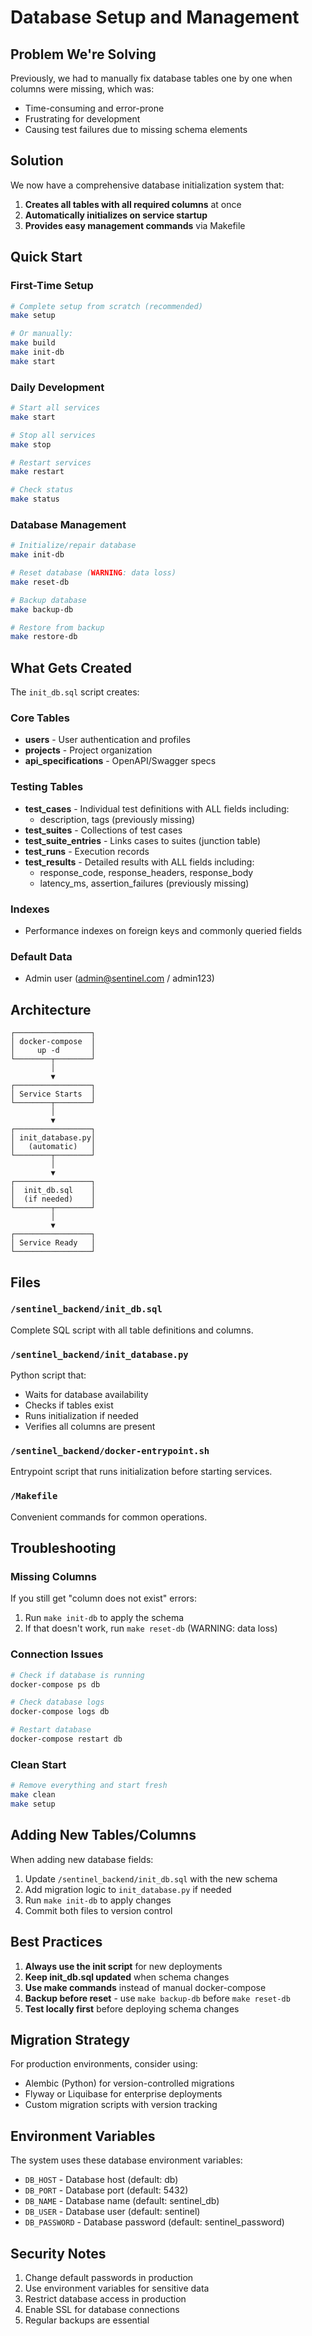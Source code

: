 # Database Setup and Management

## Problem We're Solving

Previously, we had to manually fix database tables one by one when columns were missing, which was:
- Time-consuming and error-prone
- Frustrating for development
- Causing test failures due to missing schema elements

## Solution

We now have a comprehensive database initialization system that:
1. **Creates all tables with all required columns** at once
2. **Automatically initializes on service startup**
3. **Provides easy management commands** via Makefile

## Quick Start

### First-Time Setup
```bash
# Complete setup from scratch (recommended)
make setup

# Or manually:
make build
make init-db
make start
```

### Daily Development
```bash
# Start all services
make start

# Stop all services
make stop

# Restart services
make restart

# Check status
make status
```

### Database Management
```bash
# Initialize/repair database
make init-db

# Reset database (WARNING: data loss)
make reset-db

# Backup database
make backup-db

# Restore from backup
make restore-db
```

## What Gets Created

The `init_db.sql` script creates:

### Core Tables
- **users** - User authentication and profiles
- **projects** - Project organization
- **api_specifications** - OpenAPI/Swagger specs

### Testing Tables
- **test_cases** - Individual test definitions with ALL fields including:
  - description, tags (previously missing)
- **test_suites** - Collections of test cases
- **test_suite_entries** - Links cases to suites (junction table)
- **test_runs** - Execution records
- **test_results** - Detailed results with ALL fields including:
  - response_code, response_headers, response_body
  - latency_ms, assertion_failures (previously missing)

### Indexes
- Performance indexes on foreign keys and commonly queried fields

### Default Data
- Admin user (admin@sentinel.com / admin123)

## Architecture

```
┌─────────────────┐
│ docker-compose  │
│     up -d       │
└────────┬────────┘
         │
         ▼
┌─────────────────┐
│ Service Starts  │
└────────┬────────┘
         │
         ▼
┌─────────────────┐
│ init_database.py│
│   (automatic)   │
└────────┬────────┘
         │
         ▼
┌─────────────────┐
│  init_db.sql    │
│  (if needed)    │
└────────┬────────┘
         │
         ▼
┌─────────────────┐
│ Service Ready   │
└─────────────────┘
```

## Files

### `/sentinel_backend/init_db.sql`
Complete SQL script with all table definitions and columns.

### `/sentinel_backend/init_database.py`
Python script that:
- Waits for database availability
- Checks if tables exist
- Runs initialization if needed
- Verifies all columns are present

### `/sentinel_backend/docker-entrypoint.sh`
Entrypoint script that runs initialization before starting services.

### `/Makefile`
Convenient commands for common operations.

## Troubleshooting

### Missing Columns
If you still get "column does not exist" errors:
1. Run `make init-db` to apply the schema
2. If that doesn't work, run `make reset-db` (WARNING: data loss)

### Connection Issues
```bash
# Check if database is running
docker-compose ps db

# Check database logs
docker-compose logs db

# Restart database
docker-compose restart db
```

### Clean Start
```bash
# Remove everything and start fresh
make clean
make setup
```

## Adding New Tables/Columns

When adding new database fields:

1. Update `/sentinel_backend/init_db.sql` with the new schema
2. Add migration logic to `init_database.py` if needed
3. Run `make init-db` to apply changes
4. Commit both files to version control

## Best Practices

1. **Always use the init script** for new deployments
2. **Keep init_db.sql updated** when schema changes
3. **Use make commands** instead of manual docker-compose
4. **Backup before reset** - use `make backup-db` before `make reset-db`
5. **Test locally first** before deploying schema changes

## Migration Strategy

For production environments, consider using:
- Alembic (Python) for version-controlled migrations
- Flyway or Liquibase for enterprise deployments
- Custom migration scripts with version tracking

## Environment Variables

The system uses these database environment variables:
- `DB_HOST` - Database host (default: db)
- `DB_PORT` - Database port (default: 5432)
- `DB_NAME` - Database name (default: sentinel_db)
- `DB_USER` - Database user (default: sentinel)
- `DB_PASSWORD` - Database password (default: sentinel_password)

## Security Notes

1. Change default passwords in production
2. Use environment variables for sensitive data
3. Restrict database access in production
4. Enable SSL for database connections
5. Regular backups are essential